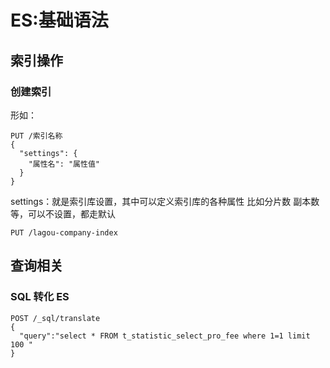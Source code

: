 # ES:基础语法

## 索引操作

### 创建索引

形如：

```shell
PUT /索引名称
{
  "settings": {
    "属性名": "属性值"
  }
}
```

settings：就是索引库设置，其中可以定义索引库的各种属性 比如分片数 副本数等，可以不设置，都走默认

```shell
PUT /lagou-company-index
```

## 查询相关

### SQL 转化 ES

```shell
POST /_sql/translate
{
  "query":"select * FROM t_statistic_select_pro_fee where 1=1 limit 100 "
}
```

